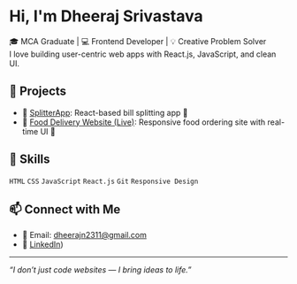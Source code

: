 
#  Hi, I'm Dheeraj Srivastava

🎓 MCA Graduate | 💻 Frontend Developer | 💡 Creative Problem Solver  
I love building user-centric web apps with React.js, JavaScript, and clean UI.

## 🚀 Projects
- 🔗 [SplitterApp](https://github.com/Dheeraj-cre/splitterapp): React-based bill splitting app 💸  
- 🔗 [Food Delivery Website (Live)](https://67ed721e97e944d370c1796a--extraordinary-conkies-652a94.netlify.app/): Responsive food ordering site with real-time UI 🍔
  


## 🧠 Skills
`HTML` `CSS` `JavaScript` `React.js` `Git` `Responsive Design`

## 📫 Connect with Me
- 💌 Email: dheerajn2311@gmail.com  
- 🔗 [LinkedIn](https://www.linkedin.com/in/dheerajsri/))

---

_“I don’t just code websites — I bring ideas to life.”_
